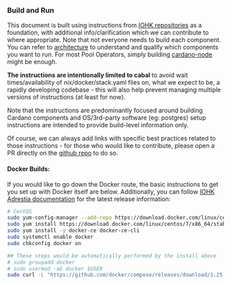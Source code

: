 ### Build and Run

This document is built using instructions from [IOHK repositories](https://github.com/input-output-hk) as a foundation, with additional info/clarification which we can contribute to where appropriate. Note that not everyone needs to build each component. You can refer to [architecture](./architecture.md) to understand and qualify which components you want to run. For most Pool Operators, simply building [cardano-node](./Build/node-cli.md) might be enough.

**The instructions are intentionally limited to cabal** to avoid wait times/availability of nix/docker/stack.yaml files on, what we expect to be, a rapidly developing codebase - this will also help prevent managing multiple versions of instructions (at least for now).

Note that the instructions are predominantly focused around building Cardano components and OS/3rd-party software (eg: postgres) setup instructions are intended to provide build-level information only.

Of course, we can always add links with specific best practices related to those instructions - for those who would like to contribute, please open a PR directly on the [github repo](https://github.com/cardano-community/guild-operators/tree/master/docs) to do so.

#### Docker Builds:

If you would like to go down the Docker route, the basic instructions to get you set up with Docker itself are below. Additionally, you can follow [IOHK Adrestia documentation](https://input-output-hk.github.io/adrestia/docs/installation/) for the latest release information:
``` bash
# CentOS
sudo yum-config-manager --add-repo https://download.docker.com/linux/centos/docker-ce.repo
sudo yum install https://download.docker.com/linux/centos/7/x86_64/stable/Packages/containerd.io-1.2.6-3.3.el7.x86_64.rpm
sudo yum install -y docker-ce docker-ce-cli
sudo systemctl enable docker
sudo chkconfig docker on

## These steps would be automatically performed by the install above
# sudo groupadd docker
# sudo usermod -aG docker $USER
sudo curl -L "https://github.com/docker/compose/releases/download/1.25.5/docker-compose-$(uname -s)-$(uname -m)" -o /usr/bin/docker-compose;chmod 755 /usr/bin/docker-compose
```
